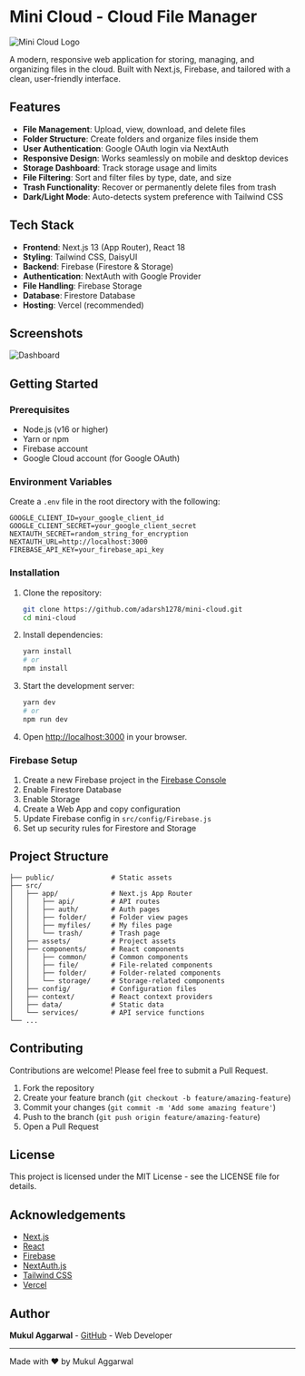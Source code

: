 # Mini Cloud - Cloud File Manager

![Mini Cloud Logo](/public/cloud_icon.png)

A modern, responsive web application for storing, managing, and organizing files in the cloud. Built with Next.js, Firebase, and tailored with a clean, user-friendly interface.

## Features

- **File Management**: Upload, view, download, and delete files
- **Folder Structure**: Create folders and organize files inside them
- **User Authentication**: Google OAuth login via NextAuth
- **Responsive Design**: Works seamlessly on mobile and desktop devices
- **Storage Dashboard**: Track storage usage and limits
- **File Filtering**: Sort and filter files by type, date, and size
- **Trash Functionality**: Recover or permanently delete files from trash
- **Dark/Light Mode**: Auto-detects system preference with Tailwind CSS

## Tech Stack

- **Frontend**: Next.js 13 (App Router), React 18
- **Styling**: Tailwind CSS, DaisyUI
- **Backend**: Firebase (Firestore & Storage)
- **Authentication**: NextAuth with Google Provider
- **File Handling**: Firebase Storage
- **Database**: Firestore Database
- **Hosting**: Vercel (recommended)

## Screenshots

![Dashboard](/public/home_ss.png)

## Getting Started

### Prerequisites

- Node.js (v16 or higher)
- Yarn or npm
- Firebase account
- Google Cloud account (for Google OAuth)

### Environment Variables

Create a `.env` file in the root directory with the following:

```
GOOGLE_CLIENT_ID=your_google_client_id
GOOGLE_CLIENT_SECRET=your_google_client_secret
NEXTAUTH_SECRET=random_string_for_encryption
NEXTAUTH_URL=http://localhost:3000
FIREBASE_API_KEY=your_firebase_api_key
```

### Installation

1. Clone the repository:
   ```bash
   git clone https://github.com/adarsh1278/mini-cloud.git
   cd mini-cloud
   ```

2. Install dependencies:
   ```bash
   yarn install
   # or
   npm install
   ```

3. Start the development server:
   ```bash
   yarn dev
   # or
   npm run dev
   ```

4. Open [http://localhost:3000](http://localhost:3000) in your browser.

### Firebase Setup

1. Create a new Firebase project in the [Firebase Console](https://console.firebase.google.com/)
2. Enable Firestore Database
3. Enable Storage
4. Create a Web App and copy configuration
5. Update Firebase config in `src/config/Firebase.js`
6. Set up security rules for Firestore and Storage

## Project Structure

```
├── public/              # Static assets
├── src/
│   ├── app/             # Next.js App Router
│   │   ├── api/         # API routes
│   │   ├── auth/        # Auth pages
│   │   ├── folder/      # Folder view pages
│   │   ├── myfiles/     # My files page
│   │   └── trash/       # Trash page
│   ├── assets/          # Project assets
│   ├── components/      # React components
│   │   ├── common/      # Common components
│   │   ├── file/        # File-related components
│   │   ├── folder/      # Folder-related components
│   │   └── storage/     # Storage-related components
│   ├── config/          # Configuration files
│   ├── context/         # React context providers
│   ├── data/            # Static data
│   └── services/        # API service functions
└── ...
```

## Contributing

Contributions are welcome! Please feel free to submit a Pull Request.

1. Fork the repository
2. Create your feature branch (`git checkout -b feature/amazing-feature`)
3. Commit your changes (`git commit -m 'Add some amazing feature'`)
4. Push to the branch (`git push origin feature/amazing-feature`)
5. Open a Pull Request

## License

This project is licensed under the MIT License - see the LICENSE file for details.

## Acknowledgements

- [Next.js](https://nextjs.org/)
- [React](https://reactjs.org/)
- [Firebase](https://firebase.google.com/)
- [NextAuth.js](https://next-auth.js.org/)
- [Tailwind CSS](https://tailwindcss.com/)
- [Vercel](https://vercel.com/)

## Author

**Mukul Aggarwal** - [GitHub](https://github.com/MukulAggarwal21) - Web Developer

---

Made with ❤️ by Mukul Aggarwal